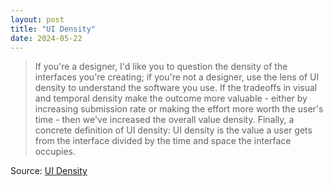 ```yaml
---
layout: post
title: "UI Density"
date: 2024-05-22
---
```


> If you're a designer, I'd like you to question the density of the
interfaces you're creating; if you're not a designer, use the lens of UI
density to understand the software you use. If the tradeoffs in visual and
temporal density make the outcome more valuable - either by increasing
submission rate or making the effort more worth the user's time - then
we've increased the overall value density. Finally, a concrete definition
of UI density: UI density is the value a user gets from the interface
divided by the time and space the interface occupies.

Source: [UI Density](https://matthewstrom.com/writing/ui-density/)


